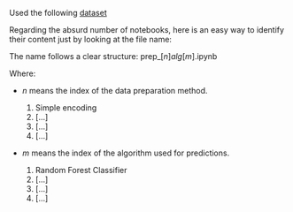 Used the following [dataset](https://archive.ics.uci.edu/dataset/296/diabetes+130-us+hospitals+for+years+1999-2008)

Regarding the absurd number of notebooks, here is an easy way to identify their content just by looking at the file name:

The name follows a clear structure: prep_[*n*]_alg_[*m*].ipynb

Where:

- *n* means the index of the data preparation method.
    1. Simple encoding
    2. [...]
    3. [...]
    4. [...]

- *m* means the index of the algorithm used for predictions.
    1. Random Forest Classifier
    2. [...]
    3. [...]
    4. [...]